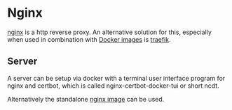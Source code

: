 # Nginx

[nginx](https://www.nginx.com/) is a http reverse proxy.
An alternative solution for this, especially when used in combination with
[Docker images](./docker.md) is [traefik](./traefik.md).

## Server

A server can be setup via docker with a terminal user interface program for
nginx and certbot, which is called nginx-certbot-docker-tui or short ncdt.

Alternatively the standalone [nginx image](./docker-images/nginx.md) can be
used.
